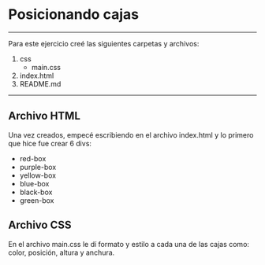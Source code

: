 # Posicionando cajas
____
Para este ejercicio creé las siguientes carpetas y archivos:

1. css
    * main.css
2. index.html
3. README.md
____

## Archivo HTML
Una vez creados, empecé escribiendo en el archivo index.html y lo primero que hice fue crear 6 divs:
* red-box
* purple-box
* yellow-box
* blue-box
* black-box
* green-box

## Archivo CSS
En el archivo main.css le dí formato y estilo a cada una de las cajas como: color, posición, altura y anchura.